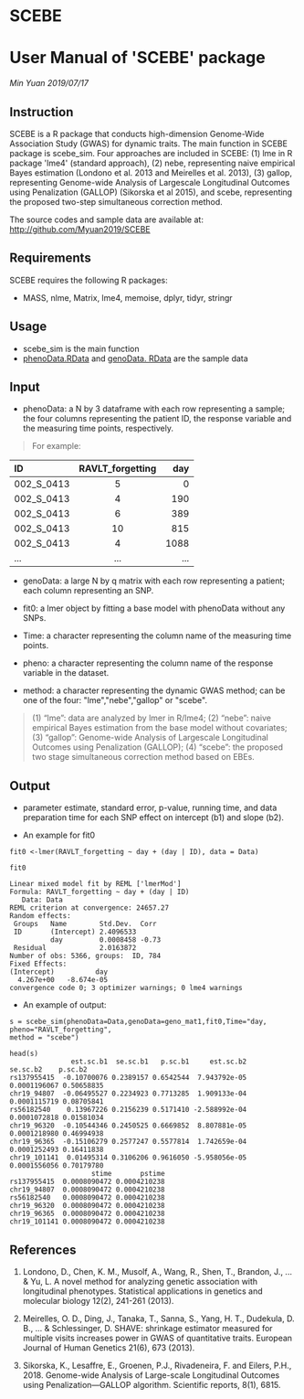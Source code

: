 # SCEBE
# User Manual of 'SCEBE' package 
*Min Yuan*
*2019/07/17*

## Instruction
SCEBE is a R package that conducts high-dimension Genome-Wide Association Study (GWAS) for dynamic traits. The main function in SCEBE package is scebe_sim. Four approaches are included in SCEBE: (1) lme in R package 'lme4' (standard approach), (2) nebe, representing naive empirical Bayes estimation (Londono et al. 2013 and Meirelles et al. 2013), (3) gallop, representing Genome-wide Analysis of Largescale Longitudinal Outcomes using Penalization (GALLOP) (Sikorska et al 2015), and scebe, representing the proposed two-step simultaneous correction method.

 The source codes and sample data are available at: http://github.com/Myuan2019/SCEBE

## Requirements

SCEBE requires the following R packages:

- MASS, nlme, Matrix, lme4, memoise, dplyr, tidyr, stringr

## Usage

- scebe_sim is the main function
- [phenoData.RData](https://github.com/Myuan2019/SCEBE/blob/master/phenoData.RData) and [genoData. RData](https://github.com/Myuan2019/SCEBE/blob/master/genoData.RData) are the sample data

## Input

- phenoData: a N by 3 dataframe with each row representing a sample; the four columns representing the patient ID, the response variable and the measuring time points, respectively.
> For example:

| ID      |     RAVLT_forgetting| day|
| :-------- |  :-------------: |----:|
| 002_S_0413|                5|    0|
 |002_S_0413|                4 | 190|
 |002_S_0413|                 6 | 389|
 |002_S_0413|                10 | 815|
 |002_S_0413|                4 |1088|
 |...       |...               |... |


- genoData: a large N by q matrix with each row representing  a patient; each column representing an SNP.
  
 - fit0: a lmer object by fitting a base model with phenoData  without any SNPs.
 
 - Time: a character representing the column name of the measuring time points.
 
 - pheno: a character representing the column name of the response variable in the dataset.
 
 - method: a character representing the dynamic GWAS method; can be one of the four: "lme","nebe","gallop" or  "scebe". 
 > (1) “lme”: data are analyzed by lmer in R/lme4; 
 > (2) “nebe”: naive empirical Bayes estimation from the base model without covariates;
 > (3) “gallop”: Genome-wide Analysis of Largescale Longitudinal Outcomes using Penalization (GALLOP);
 > (4) “scebe”: the proposed two stage simultaneous correction method based on EBEs.
 
 ## Output

- parameter estimate, standard error, p-value, running time,  and data preparation time for each SNP effect on intercept (b1) and slope (b2).

- An example for fit0 
```
fit0 <-lmer(RAVLT_forgetting ~ day + (day | ID), data = Data)

fit0

Linear mixed model fit by REML ['lmerMod']
Formula: RAVLT_forgetting ~ day + (day | ID)
   Data: Data
REML criterion at convergence: 24657.27
Random effects:
 Groups   Name        Std.Dev.  Corr 
 ID       (Intercept) 2.4096533      
          day         0.0008458 -0.73
 Residual             2.0163872      
Number of obs: 5366, groups:  ID, 784
Fixed Effects:
(Intercept)          day  
  4.267e+00   -8.674e-05  
convergence code 0; 3 optimizer warnings; 0 lme4 warnings 

```

- An example of output:
```
s = scebe_sim(phenoData=Data,genoData=geno_mat1,fit0,Time="day, pheno="RAVLT_forgetting",
method = "scebe")

head(s)
               est.sc.b1  se.sc.b1   p.sc.b1     est.sc.b2     se.sc.b2    p.sc.b2
rs137955415  -0.10700076 0.2389157 0.6542544  7.943792e-05 0.0001196067 0.50658835
chr19_94807  -0.06495527 0.2234923 0.7713285  1.909133e-04 0.0001115719 0.08705841
rs56182540    0.13967226 0.2156239 0.5171410 -2.588992e-04 0.0001072818 0.01581034
chr19_96320  -0.10544346 0.2450525 0.6669852  8.807881e-05 0.0001218980 0.46994938
chr19_96365  -0.15106279 0.2577247 0.5577814  1.742659e-04 0.0001252493 0.16411838
chr19_101141  0.01495314 0.3106206 0.9616050 -5.958056e-05 0.0001556056 0.70179780
                    stime       pstime
rs137955415  0.0008090472 0.0004210238
chr19_94807  0.0008090472 0.0004210238
rs56182540   0.0008090472 0.0004210238
chr19_96320  0.0008090472 0.0004210238
chr19_96365  0.0008090472 0.0004210238
chr19_101141 0.0008090472 0.0004210238

```
## References
1.	Londono, D., Chen, K. M., Musolf, A., Wang, R., Shen, T., Brandon, J., ... & Yu, L. A novel method for analyzing genetic association with longitudinal phenotypes. Statistical applications in genetics and molecular biology 12(2), 241-261 (2013). 

2.	Meirelles, O. D., Ding, J., Tanaka, T., Sanna, S., Yang, H. T., Dudekula, D. B., ... & Schlessinger, D. SHAVE: shrinkage estimator measured for multiple visits increases power in GWAS of quantitative traits. European Journal of Human Genetics 21(6), 673 (2013).

3.	Sikorska, K., Lesaffre, E., Groenen, P.J., Rivadeneira, F. and Eilers, P.H., 2018. Genome-wide Analysis of Large-scale Longitudinal Outcomes using Penalization—GALLOP algorithm. Scientific reports, 8(1), 6815.
